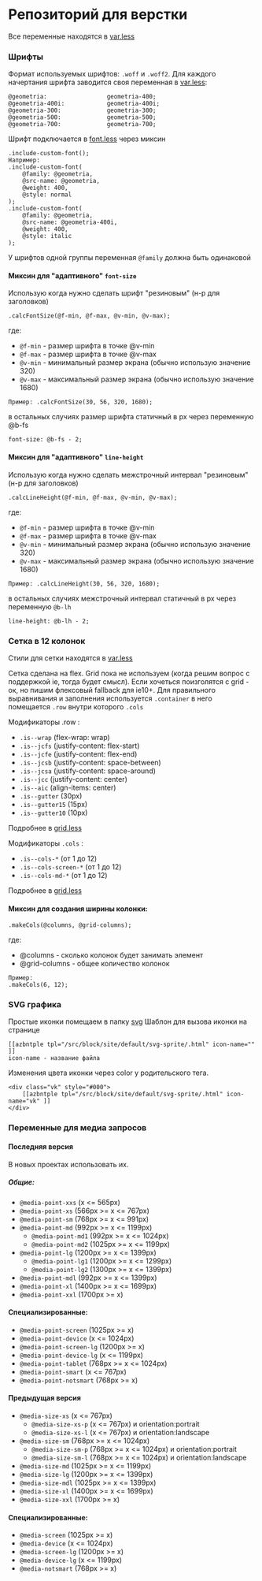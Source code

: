 # Репозиторий для верстки
Все переменные находятся в [var.less](/src/css/site/var.less)

### Шрифты

Формат используемых шрифтов: `.woff` и `.woff2`.
Для каждого начертания шрифта заводится своя переменная в [var.less](/src/css/site/var.less):
```
@geometria: 				geometria-400;
@geometria-400i: 			geometria-400i;
@geometria-300: 			geometria-300;
@geometria-500: 			geometria-500;
@geometria-700: 			geometria-700;
```
Шрифт подключается в [font.less](/src/css/site/font.less) через миксин
```
.include-custom-font();
Например:
.include-custom-font(
	@family: @geometria,
	@src-name: @geometria,
	@weight: 400, 
	@style: normal
);
.include-custom-font(
	@family: @geometria,
	@src-name: @geometria-400i,
	@weight: 400, 
	@style: italic
);
```
У шрифтов одной группы переменная `@family` должна быть одинаковой 

#### Миксин для "адаптивного" `font-size`
Использую когда нужно сделать шрифт "резиновым" (н-р для заголовков)
```
.calcFontSize(@f-min, @f-max, @v-min, @v-max);
```
где:
* `@f-min` - размер шрифта в точке @v-min
* `@f-max` - размер шрифта в точке @v-max
* `@v-min` - минимальный размер экрана (обычно использую значение 320)
* `@v-max` - максимальный размер экрана (обычно использую значение 1680)
```
Пример: .calcFontSize(30, 56, 320, 1680);
```

в остальных случиях размер шрифта статичный в px через переменную @b-fs
```
font-size: @b-fs - 2;
```

#### Миксин для "адаптивного" `line-height`
Использую когда нужно сделать межстрочный интервал "резиновым" (н-р для заголовков)
```
.calcLineHeight(@f-min, @f-max, @v-min, @v-max);
```
где:
* `@f-min` - размер шрифта в точке @v-min
* `@f-max` - размер шрифта в точке @v-max
* `@v-min` - минимальный размер экрана (обычно использую значение 320)
* `@v-max` - максимальный размер экрана (обычно использую значение 1680)
```
Пример: .calcLineHeight(30, 56, 320, 1680);
```

в остальных случиях межстрочный интервал статичный в px через переменную `@b-lh`
```
line-height: @b-lh - 2;
```

### Сетка в 12 колонок
Стили для сетки находятся в [var.less](/src/css/bootstrap/grid.less)</p>
Сетка сделана на flex. Grid пока не используем (когда решим вопрос с поддержкой ie, тогда будет смысл). Если хочеться поизголятся с grid - ок, но пишим флексовый fallback для ie10+.
Для правильного выравнивания и заполнения используется `.container` в него помещается `.row` внутри которого `.cols`

Модификаторы .row : 
* `.is--wrap` (flex-wrap: wrap)
* `.is--jcfs` (justify-content: flex-start)
* `.is--jcfe` (justify-content: flex-end)
* `.is--jcsb` (justify-content: space-between)
* `.is--jcsa` (justify-content: space-around)
* `.is--jcc`  (justify-content: center)
* `.is--aic` (align-items: center)
* `.is--gutter` (30px)
* `.is--gutter15` (15px)
* `.is--gutter10` (10px)

Подробнее в [grid.less](/src/css/bootstrap/grid.less)

Модификаторы `.cols` :
* `.is--cols-*` (от 1 до 12)
* `.is--cols-screen-*` (от 1 до 12)
* `.is--cols-md-*` (от 1 до 12)

Подробнее в [grid.less](/src/css/bootstrap/grid.less)

#### Миксин для создания ширины колонки:
```
.makeCols(@columns, @grid-columns);
```
где: 
* @columns - сколько колонок будет занимать элемент
* @grid-columns - общее количество колонок
```
Пример: 
.makeCols(6, 12);
```
### SVG графика
Простые иконки помещаем в папку [svg](/src/svg/)
Шаблон для вызова иконки на странице
``` 
[[azbntple tpl="/src/block/site/default/svg-sprite/.html" icon-name="" ]] 
icon-name - название файла
```
Изменения цвета иконки через color у родительского тега.
```
<div class="vk" style="#000">
	[[azbntple tpl="/src/block/site/default/svg-sprite/.html" icon-name="vk" ]]
</div>
```

### Переменные для медиа запросов
#### Последняя версия
В новых проектах использовать их.	

##### Общие: 
* `@media-point-xxs` (x <= 565px)
* `@media-point-xs` (566px >= x <= 767px)
* `@media-point-sm` (768px >= x <= 991px)
* `@media-point-md` (992px >= x <= 1199px)
	* `@media-point-md1` (992px >= x <= 1024px)
	* `@media-point-md2` (1025px >= x <= 1199px)
* `@media-point-lg` (1200px >= x <= 1399px)
	* `@media-point-lg1` (1200px >= x <= 1299px)
	* `@media-point-lg2` (1300px >= x <= 1399px)
* `@media-point-mdl` (992px >= x <= 1399px)
* `@media-point-xl` (1400px >= x <= 1699px)
* `@media-point-xxl` (1700px >= x)

#### Специализированные:
* `@media-point-screen` (1025px >= x)
* `@media-point-device` (x <= 1024px)
* `@media-point-screen-lg` (1200px >= x)
* `@media-point-device-lg` (x <= 1199px)
* `@media-point-tablet` (768px >= x <= 1024px)
* `@media-point-smart` (x <= 767px)
* `@media-point-notsmart` (768px >= x)

#### Предыдущая версия
* `@media-size-xs` (x <= 767px)
	* `@media-size-xs-p` (x <= 767px) и orientation:portrait
	* `@media-size-xs-l` (x <= 767px) и orientation:landscape
* `@media-size-sm` (768px >= x <= 1024px)
	* `@media-size-sm-p` (768px >= x <= 1024px) и orientation:portrait
	* `@media-size-sm-l` (768px >= x <= 1024px) и orientation:landscape
* `@media-size-md` (1025px >= x <= 1199px)
* `@media-size-lg` (1200px >= x <= 1399px)
* `@media-size-mdl` (1025px >= x <= 1399px)
* `@media-size-xl` (1400px >= x <= 1699px)
* `@media-size-xxl` (1700px >= x)

#### Специализированные:
* `@media-screen` (1025px >= x)
* `@media-device` (x <= 1024px)
* `@media-screen-lg` (1200px >= x)
* `@media-device-lg` (x <= 1199px)
* `@media-notsmart` (768px >= x)